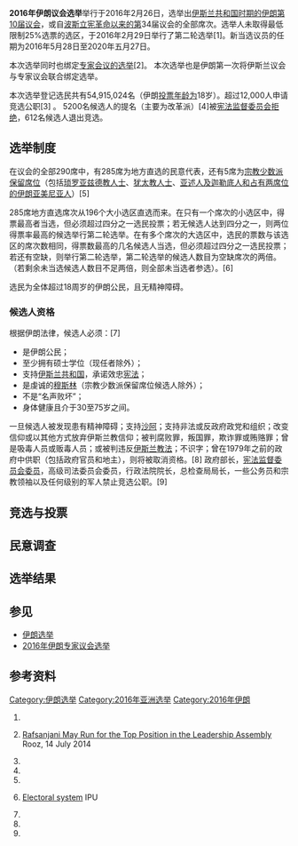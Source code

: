 **2016年伊朗议会选举**举行于2016年2月26日，选举出[伊斯兰共和国时期的](https://zh.wikipedia.org/wiki/伊朗伊斯兰革命 "wikilink")[伊朗第10届](https://zh.wikipedia.org/wiki/伊朗伊斯兰共和国第10届议会 "wikilink")[议会](https://zh.wikipedia.org/wiki/伊斯兰议会 "wikilink")，或自[波斯立宪革命以来的第](../Page/波斯立宪革命.md "wikilink")34届议会的全部席次。选举人未取得最低限制25%选票的选区，于2016年2月29日举行了第二轮选举\[1\]。新当选议员的任期为2016年5月28日至2020年五月27日。

本次选举同时也绑定[专家会议的](https://zh.wikipedia.org/wiki/伊朗专家会议 "wikilink")[选举](https://zh.wikipedia.org/wiki/2016年伊朗专家议会选举 "wikilink")\[2\]。
本次选举也是伊朗第一次将伊斯兰议会与专家议会联合绑定选举。

本次选举登记选民共有54,915,024名（伊朗[投票年龄为](https://zh.wikipedia.org/wiki/投票年龄 "wikilink")18岁）。超过12,000人申请竞选公职\[3\]
。
5200名候选人的提名（主要为改革派）\[4\]被[宪法监督委员会拒绝](../Page/宪法监督委员会.md "wikilink")，612名候选人退出竞选。

## 选举制度

在议会的全部290席中，有285席为地方直选的民意代表，还有5席为[宗教少数派保留席位](https://zh.wikipedia.org/wiki/宗教少数派保留席位 "wikilink")（包括[琐罗亚兹德教人士](https://zh.wikipedia.org/wiki/琐罗亚兹德教 "wikilink")、[犹太教人士](../Page/犹太教.md "wikilink")、[亚述人及迦勒底人和占有两席位的](../Page/亚述人.md "wikilink")[伊朗亚美尼亚人](https://zh.wikipedia.org/wiki/伊朗亚美尼亚人 "wikilink")）\[5\]

285席地方直选席次从196个大小选区直选而来。在只有一个席次的小选区中，得票最高者当选，但必须超过四分之一选民投票；若无候选人达到四分之一，则两位得票率最高的候选举行第二轮选举。在有多个席次的大选区中，选民的票数与该选区的席次数相同，得票数最高的几名候选人当选，但必须超过四分之一选民投票；若还有空缺，则举行第二轮选举，第二轮选举的候选人数目为空缺席次的两倍。（若剩余未当选候选人数目不足两倍，则全部未当选者参选）。\[6\]

选民为全体超过18周岁的伊朗公民，且无精神障碍。

### 候选人资格

根据伊朗法律，候选人必须：\[7\]

  - 是伊朗公民；
  - 至少拥有硕士学位（现任者除外）；
  - 支持[伊斯兰共和国](../Page/伊斯兰共和国.md "wikilink")，承诺效忠[宪法](https://zh.wikipedia.org/wiki/伊朗宪法 "wikilink")；
  - 是虔诚的[穆斯林](../Page/穆斯林.md "wikilink")（宗教少数派保留席位候选人除外）；
  - 不是“名声败坏”；
  - 身体健康且介于30至75岁之间。

一旦候选人被发现患有精神障碍；支持[沙阿](../Page/沙阿.md "wikilink")；支持非法或反政府政党和组织；改变信仰或以其他方式放弃伊斯兰教信仰；被判腐败罪，叛国罪，欺诈罪或贿赂罪；曾是吸毒人员或贩毒人员；或被判违反[伊斯兰教法](https://zh.wikipedia.org/wiki/伊斯兰教法 "wikilink")；不识字；曾在1979年之前的政府中供职（包括政府官员和地主），则将被取消资格。\[8\]
政府部长，[宪法监督委员会委员](../Page/宪法监督委员会.md "wikilink")，高级司法委员会委员，行政法院院长，总检查局局长，一些公务员和宗教领袖以及任何级别的军人禁止竞选公职。\[9\]

## 竞选与投票

## 民意调查

## 选举结果

## 参见

  - [伊朗选举](https://zh.wikipedia.org/wiki/伊朗选举 "wikilink")
  - [2016年伊朗专家议会选举](https://zh.wikipedia.org/wiki/2016年伊朗专家议会选举 "wikilink")

## 参考资料

[Category:伊朗选举](https://zh.wikipedia.org/wiki/Category:伊朗选举 "wikilink")
[Category:2016年亚洲选举](https://zh.wikipedia.org/wiki/Category:2016年亚洲选举 "wikilink")
[Category:2016年伊朗](https://zh.wikipedia.org/wiki/Category:2016年伊朗 "wikilink")

1.

2.  [Rafsanjani May Run for the Top Position in the Leadership
    Assembly](http://www.roozonline.com/english/news3/newsitem/archive/2014/july/14/article/rafsanjani-may-run-for-the-top-position-in-the-leadership-assembly.html)
    Rooz, 14 July 2014

3.

4.
5.
6.  [Electoral system](http://www.ipu.org/parline-e/reports/2149_B.htm)
    IPU

7.
8.
9.